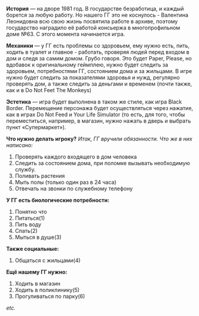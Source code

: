 **История** — на дворе 1981 год. В государстве безработица, и каждый борется за любую работу. Но нашего ГГ это не коснулось - Валентина Леонидовна всю свою жизнь посвятила работе в архиве, поэтому государство наградило её работой консьержа в многопрофильном доме №63. С этого момента начинается игра.

**Механики** — у ГГ есть проблемы со здоровьем, ему нужно есть, пить, ходить в туалет и главное - работать, проверяя людей перед входом в дом и следя за самим домом. Грубо говоря. Это будет Paper, Please, но вдобавок к оригинальному геймплею, нужно будет следить за здоровьем, потребностями ГГ, состоянием дома и за жильцами. В игре нужно будет следить за показателями здоровья и нужд, регулярно проверять дом, а также следить за деньгами и временем (почти также, как и в Do Not Feet The Monkeys)

**Эстетика** — игра будет выполнена в таком же стиле, как игра Black Border. Перемещение персонажа будет осуществляться через нажатие, как в играх Do Not Feed и Your Life Simulator (то есть, для того, чтобы переместиться, например, в магазин, нужно нажать в дверь и выбрать пункт «Супермаркет»).



**Что нужно делать игроку?**
*Итак, ГГ вручили обязанности. Что же в них написано:*
1. Проверять каждого входящего в дом человека 
2. Следить за состоянием дома, при поломке вызывать необходимую службу.
3. Поливать растения
4. Мыть полы (только один раз в 24 часа)
5. Отвечать на звонки по служебному телефону



**У ГГ есть биологические потребности:**
1. Понятно что
2. Питаться(1)
3. Пить воду
4. Спать(2)
5. Мыться в душе(3)


**Также социальные:**
1. Общаться с жильцами(4)


**Ещё нашему ГГ нужно:**
1. Ходить в магазин
2. Ходить в поликлинику(5)
3. Прогуливаться по парку(6)

*etc.*

